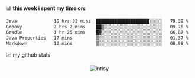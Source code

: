 📊 **this week i spent my time on:**
<!--START_SECTION:waka-->

```txt
Java              16 hrs 32 mins  ████████████████████░░░░░   79.38 %
Groovy            2 hrs 2 mins    ██▒░░░░░░░░░░░░░░░░░░░░░░   09.76 %
Gradle            1 hr 25 mins    █▓░░░░░░░░░░░░░░░░░░░░░░░   06.87 %
Java Properties   17 mins         ▒░░░░░░░░░░░░░░░░░░░░░░░░   01.37 %
Markdown          12 mins         ▒░░░░░░░░░░░░░░░░░░░░░░░░   00.98 %
```

<!--END_SECTION:waka-->


📈 my github stats

<p align="center"> <img src="https://github-readme-stats.vercel.app/api?username=intisy&show_icons=true&theme=gotham" alt="intisy" />





